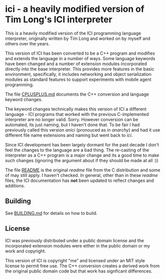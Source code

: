 # ici - a heavily modified version of Tim Long's ICI interpreter

This is a heavily modified version of the ICI programming language
interpreter, originally written by Tim Long and worked on by myself
and others over the years.

This version of ICI has been converted to be a C++ program and
modifies and extends the language in a number of ways. Some language
keywords have been changed and a number of extension modules
incorporated directly into the base interpreter. This provides more
features in the basic environment, specifically, it includes
networking and object serialization modules as standard features to
support experiments with mobile agent programming.

The file [CPLUSPLUS.md](CPLUSPLUS.md) documents the C++ conversion and
language keyword changes.

The keyword changes technically makes this version of ICI a different
language - ICI programs that worked with the previous C-implemented
interpreter are no longer valid. Sorry. However conversion can be
automated, its just naming, but I haven't done that. To be fair I had
previously called this version _anici_ (pronouced as in _anarchy_) and
had it use different file name extensions and naming but went back
to _ici_.

Since ICI development has been largely dormant for the past decade I
don't feel the changes to the language are a bad thing. The re-casting
of the interpreter as a C++ program is a major change and its a good
time to make such changes (ignoring the argument about if they should
be made at all :))

The file [README](README) is the original _readme_ file from the C
distribution and some of may still apply. I haven't checked. In
general, other than in these _readme_ files, the ICI documentation has
**not** been updated to reflect changes and additions.

## Building

See [BUILDING.md](BUILDING.md) for details on how to build.

## License

ICI was previously distributed under a public domain license and the
incorporated extension modules were either in the public domain or my
work and copyright.

This version of ICI is copyright "me" and licensed under an MIT style
license to permit free use. The C++ conversion creates a derived work
from the original public domain code but that work has signficant
differences.
